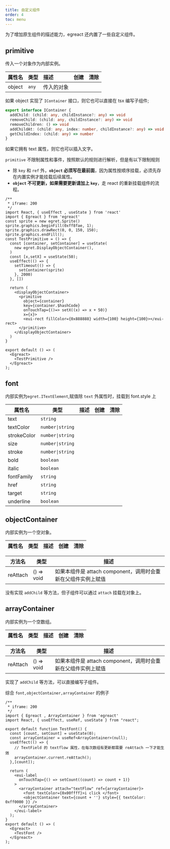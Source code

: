```yaml
---
title: 自定义组件
order: 4
toc: menu
---
```


为了增加原生组件的描述能力，egreact 还内置了一些自定义组件。

## primitive

传入一个对象作为内部实例。

| 属性名 | 类型  | 描述       | 创建 | 清除 |
| ------ | ----- | :--------- | :--- | :--- |
| object | `any` | 传入的对象 |      |      |

如果 object 实现了 `IContainer` 接口，则它也可以直接在 tsx 编写子组件;

``` typescript
export interface IContainer {
  addChild: (child: any, childInstance?: any) => void
  removeChild: (child: any, childInstance?: any) => void
  removeChildren: () => void
  addChildAt: (child: any, index: number, childInstance?: any) => void
  getChildIndex: (child: any) => number
}
```

如果它拥有 text 属性，则它也可以插入文字。  
  
`primitive` 不限制属性和事件，按照默认的规则进行解析，但是有以下限制规则

- 除 `key` 和 `ref` 外，**`object` 必须写在最前面**，因为属性按顺序挂载，必须先存在内置实例才能挂载后续属性。
- **`object` 不可更新，如果需要更新请加上 `key`**，走 react 的重新挂载组件的流程。

``` tsx
/**
 * iframe: 200
 */
import React, { useEffect , useState } from 'react'
import { Egreact } from 'egreact'
const sprite = new egret.Sprite()
sprite.graphics.beginFill(0xff8fae, 1);
sprite.graphics.drawRect(0, 0, 150, 150);
sprite.graphics.endFill();
const TestPrimitive = () => {
  const [container, setContainer] = useState(
    new egret.DisplayObjectContainer(),
  )
  const [x,setX] = useState(50);
  useEffect(() => {
    setTimeout(() => {
      setContainer(sprite)
    }, 2000)
  }, [])

  return (
    <displayObjectContainer>
      <primitive
        object={container}
        key={container.$hashCode}
        onTouchTap={()=> setX((x) => x + 50)}
        x={x}>
        <eui-rect fillColor={0x888888} width={100} height={100}></eui-rect>
      </primitive>
    </displayObjectContainer>
  )
}

export default () => (
  <Egreact>
    <TestPrimitive />
  </Egreact>
);
```

## font

内部实例为`egret.ITextElement`,赋值除 `text` 外属性时，挂载到 font.style 上

| 属性名      | 类型             | 描述 | 创建 | 清除 |
| ----------- | ---------------- | :--- | :--- | :--- |
| text        | `string`         |      |
| textColor   | `number\|string` |      |
| strokeColor | `number\|string` |      |
| size        | `number\|string` |      |
| stroke      | `number\|string` |      |
| bold        | `boolean`        |      |
| italic      | `boolean`        |      |
| fontFamily  | `string`         |      |
| href        | `string`         |      |
| target      | `string`         |      |
| underline   | `boolean`        |      |

## objectContainer

内部实例为一个空对象。

| 属性名 | 类型 | 描述 | 创建 | 清除 |
| ------ | ---- | :--- | :--- | :--- |

| 方法名   | 类型       | 描述                                                          |
| -------- | ---------- | ------------------------------------------------------------- |
| reAttach | () => void | 如果本组件是 attach component，调用时会重新在父组件实例上赋值 |

没有实现 `addChild` 等方法，但子组件可以通过 `attach` 挂载在对象上。

## arrayContainer

内部实例为一个空数组。

| 属性名 | 类型 | 描述 | 创建 | 清除 |
| ------ | ---- | :--- | :--- | :--- |

| 方法名   | 类型       | 描述                                                          |
| -------- | ---------- | ------------------------------------------------------------- |
| reAttach | () => void | 如果本组件是 attach component，调用时会重新在父组件实例上赋值 |

实现了 `addChild` 等方法，可以直接编写子组件。

综合 `font,objectContainer,arrayContainer` 的例子

``` tsx
/**
 * iframe: 200
 */
import { Egreact , ArrayContainer } from 'egreact'
import React, { useEffect, useRef, useState } from "react";

export default function TestFont() {
  const [count, setCount] = useState(0);
  const arrayContainer = useRef<ArrayContainer>(null);
  useEffect(() => {
    // TextField 的 textflow 属性，在每次数组有更新都需要 reAttach 一下才能生效
    arrayContainer.current.reAttach();
  },[count]);

  return (
    <eui-label
      onTouchTap={() => setCount((count) => count + 1)}
    >
      <arrayContainer attach="textFlow" ref={arrayContainer}>
        <font textColor={0x00ffff}>i click </font>
        <objectContainer text={count + ''} style={{ textColor: 0xff0000 }} />
      </arrayContainer>
    </eui-label>
  );
}
export default () => (
  <Egreact>
    <TestFont />
  </Egreact>
);
```
